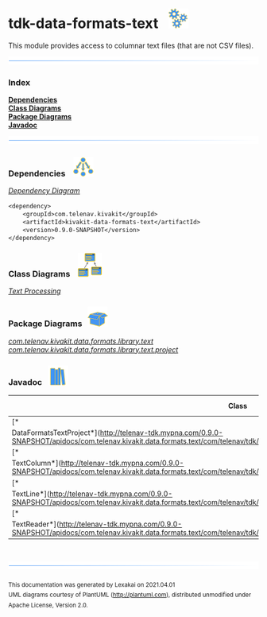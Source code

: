 # tdk-data-formats-text &nbsp;&nbsp;![](documentation/images/gears-40.png)

This module provides access to columnar text files (that are not CSV files).

![](documentation/images/horizontal-line.png)

### Index

[**Dependencies**](#dependencies)  
[**Class Diagrams**](#class-diagrams)  
[**Package Diagrams**](#package-diagrams)  
[**Javadoc**](#javadoc)

![](documentation/images/horizontal-line.png)

[//]: # (start-user-text)


[//]: # (end-user-text)

### Dependencies <a name="dependencies"></a> &nbsp;&nbsp;  ![](documentation/images/dependencies-40.png)

[*Dependency Diagram*](documentation/diagrams/dependencies.svg)

    <dependency>
        <groupId>com.telenav.kivakit</groupId>
        <artifactId>kivakit-data-formats-text</artifactId>
        <version>0.9.0-SNAPSHOT</version>
    </dependency>

### Class Diagrams <a name="class-diagrams"></a> &nbsp; &nbsp;![](documentation/images/diagram-48.png)

[*Text Processing*](documentation/diagrams/diagram-text.svg)

### Package Diagrams <a name="package-diagrams"></a> &nbsp;&nbsp;![](documentation/images/box-40.png)

[*com.telenav.kivakit.data.formats.library.text*](documentation/diagrams/com.telenav.kivakit.data.formats.library.text.svg)  
[*com.telenav.kivakit.data.formats.library.text.project*](documentation/diagrams/com.telenav.kivakit.data.formats.library.text.project.svg)

### Javadoc <a name="javadoc"></a> &nbsp;&nbsp;![](documentation/images/books-40.png)

| Class | Documentation Sections |
|---|---|
| [*
DataFormatsTextProject*](http://telenav-tdk.mypna.com/0.9.0-SNAPSHOT/apidocs/com.telenav.kivakit.data.formats.text/com/telenav/tdk/data/formats/library/text/project/DataFormatsTextProject.html) |  |  
| [*
TextColumn*](http://telenav-tdk.mypna.com/0.9.0-SNAPSHOT/apidocs/com.telenav.kivakit.data.formats.text/com/telenav/tdk/data/formats/library/text/TextColumn.html) |  |  
| [*
TextLine*](http://telenav-tdk.mypna.com/0.9.0-SNAPSHOT/apidocs/com.telenav.kivakit.data.formats.text/com/telenav/tdk/data/formats/library/text/TextLine.html) |  |  
| [*
TextReader*](http://telenav-tdk.mypna.com/0.9.0-SNAPSHOT/apidocs/com.telenav.kivakit.data.formats.text/com/telenav/tdk/data/formats/library/text/TextReader.html) |  |  

[//]: # (start-user-text)


[//]: # (end-user-text)

<br/>

![](documentation/images/horizontal-line.png)

<sub>This documentation was generated by Lexakai on 2021.04.01</sub>    
<sub>UML diagrams courtesy of PlantUML (http://plantuml.com), distributed unmodified under Apache License, Version 2.0.</sub>

